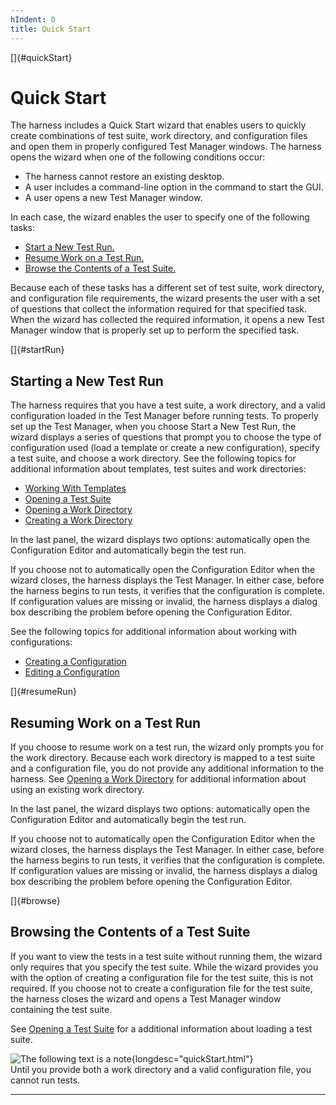 ```yaml
---
hIndent: 0
title: Quick Start
---
```


[]{#quickStart}

# Quick Start

The harness includes a Quick Start wizard that enables users to quickly create combinations of test
suite, work directory, and configuration files and open them in properly configured Test Manager
windows. The harness opens the wizard when one of the following conditions occur:

-   The harness cannot restore an existing desktop.
-   A user includes a command-line option in the command to start the GUI.
-   A user opens a new Test Manager window.

In each case, the wizard enables the user to specify one of the following tasks:

-   [Start a New Test Run.](#startRun)
-   [Resume Work on a Test Run.](#resumeRun)
-   [Browse the Contents of a Test Suite.](#browse)

Because each of these tasks has a different set of test suite, work directory, and configuration
file requirements, the wizard presents the user with a set of questions that collect the information
required for that specified task. When the wizard has collected the required information, it opens a
new Test Manager window that is properly set up to perform the specified task.

[]{#startRun}

## Starting a New Test Run

The harness requires that you have a test suite, a work directory, and a valid configuration loaded
in the Test Manager before running tests. To properly set up the Test Manager, when you choose Start
a New Test Run, the wizard displays a series of questions that prompt you to choose the type of
configuration used (load a template or create a new configuration), specify a test suite, and choose
a work directory. See the following topics for additional information about templates, test suites
and work directories:

-   [Working With Templates](../templates/usingTemplate.html)
-   [Opening a Test Suite](openTestSuite.html)
-   [Opening a Work Directory](openDirectory.html)
-   [Creating a Work Directory](createDirectory.html)

In the last panel, the wizard displays two options: automatically open the Configuration Editor and
automatically begin the test run.

If you choose not to automatically open the Configuration Editor when the wizard closes, the harness
displays the Test Manager. In either case, before the harness begins to run tests, it verifies that
the configuration is complete. If configuration values are missing or invalid, the harness displays
a dialog box describing the problem before opening the Configuration Editor.

See the following topics for additional information about working with configurations:

-   [Creating a Configuration](../confEdit/createConfiguration.html)
-   [Editing a Configuration](../confEdit/editConfiguration.html)

[]{#resumeRun}

## Resuming Work on a Test Run

If you choose to resume work on a test run, the wizard only prompts you for the work directory.
Because each work directory is mapped to a test suite and a configuration file, you do not provide
any additional information to the harness. See [Opening a Work Directory](openDirectory.html) for
additional information about using an existing work directory.

In the last panel, the wizard displays two options: automatically open the Configuration Editor and
automatically begin the test run.

If you choose not to automatically open the Configuration Editor when the wizard closes, the harness
displays the Test Manager. In either case, before the harness begins to run tests, it verifies that
the configuration is complete. If configuration values are missing or invalid, the harness displays
a dialog box describing the problem before opening the Configuration Editor.

[]{#browse}

## Browsing the Contents of a Test Suite

If you want to view the tests in a test suite without running them, the wizard only requires that
you specify the test suite. While the wizard provides you with the option of creating a
configuration file for the test suite, this is not required. If you choose not to create a
configuration file for the test suite, the harness closes the wizard and opens a Test Manager window
containing the test suite.

See [Opening a Test Suite](openTestSuite.html) for a additional information about loading a test
suite.

![The following text is a note](../../images/hg_note.gif){longdesc="quickStart.html"}\
Until you provide both a work directory and a valid configuration file, you cannot run tests.

----------------------------------------------------------------------------------------------------



